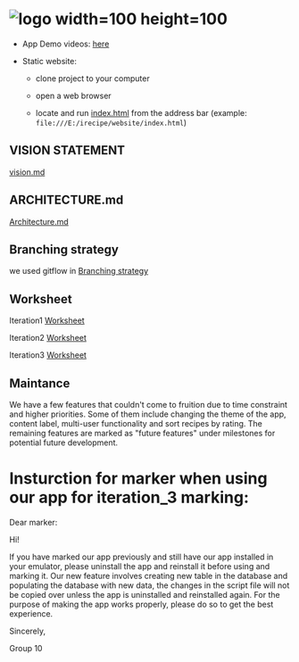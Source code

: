 # ![logo width=100 height=100](./website/logo.png)

- App Demo videos: [here](https://youtube.com/playlist?list=PL25XFi5JMg37o57rh6Z8LwqshCvPmC5Fx)

- Static website: 

  - clone project to your computer

  - open a web browser

  - locate and run [index.html](./website/index.html) from the address bar (example: `file:///E:/irecipe/website/index.html`)

## VISION STATEMENT

[vision.md](vision.md)

## ARCHITECTURE.md

[Architecture.md](ARCHITECTURE.md)

## Branching strategy

we used gitflow in [Branching strategy](BranchingStrategy.md)

## Worksheet

Iteration1 [Worksheet](i1_worksheet.md)

Iteration2 [Worksheet](i2_worksheet.md)

Iteration3 [Worksheet](i3_worksheet.md)

## Maintance
We have a few features that couldn't come to fruition due to time constraint and higher priorities. Some of them include changing the theme of the app, content label, multi-user functionality and sort recipes by rating. The remaining features are marked as "future features" under milestones for potential future development.

Insturction for marker when using our app for iteration_3 marking:
===================================================================

Dear marker:

Hi!

If you have marked our app previously and still have our app installed in your emulator, please uninstall the app and reinstall it before using and marking it.
Our new feature involves creating new table in the database and populating the database with new data, the changes in the script file will not be copied over
unless the app is uninstalled and reinstalled again. For the purpose of making the app works properly, please do so to get the best experience.

Sincerely,

Group 10

